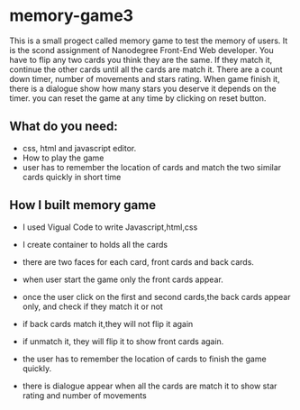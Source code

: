# memory-game3

This is a small progect called memory game to test the memory of users. It is the scond assignment of Nanodegree Front-End Web developer. You have to flip any two cards you think they are the same. If they match it, continue the other cards until all the cards are match it. There are a count down timer, number of movements and stars rating. When game finish it, there is a dialogue show how many stars you deserve it depends on the timer. you can reset the game at any time by clicking on reset button.

## What do you need:
* css, html and javascript editor.
* How to play the game
* user has to remember the location of cards and match the two similar cards quickly in short time

## How I built memory game
* I used Vigual Code to write Javascript,html,css

* I create container to holds all the cards

* there are two faces for each card, front cards and back cards.

* when user start the game only the front cards appear.

* once the user click on the first and second cards,the back cards appear only, and check if they match it or not

* if back cards match it,they will not flip it again

* if unmatch it, they will flip it to show front cards again.

* the user has to remember the location of cards to finish the game quickly.

* there is dialogue appear when all the cards are match it to show star rating and number of movements

